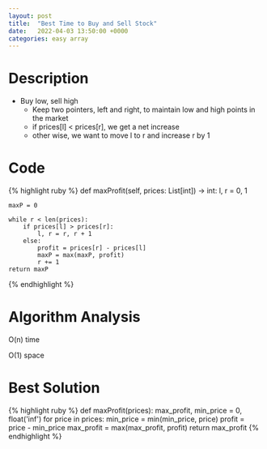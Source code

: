 ```yaml
---
layout: post
title:  "Best Time to Buy and Sell Stock"
date:   2022-04-03 13:50:00 +0000
categories: easy array
---
```

# Description
- Buy low, sell high
    - Keep two pointers, left and right, to maintain low and high points in the market
    - if prices[l] < prices[r], we get a net increase
    - other wise, we want to move l to r and increase r by 1

# Code
{% highlight ruby %}
def maxProfit(self, prices: List[int]) -> int:
    l, r = 0, 1
    
    maxP = 0
    
    while r < len(prices):
        if prices[l] > prices[r]:
            l, r = r, r + 1
        else:
            profit = prices[r] - prices[l]
            maxP = max(maxP, profit)
            r += 1
    return maxP
{% endhighlight %}

# Algorithm Analysis
O(n) time

O(1) space

# Best Solution
{% highlight ruby %}
def maxProfit(prices):
    max_profit, min_price = 0, float('inf')
    for price in prices:
        min_price = min(min_price, price)
        profit = price - min_price
        max_profit = max(max_profit, profit)
    return max_profit
{% endhighlight %}